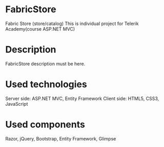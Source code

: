 FabricStore
===========

Fabric Store (store/catalog)
This is individual project for Telerik Academy(course ASP.NET MVC)

Description
===========

FabricStore description must be here.

Used technologies 
===========
Server side: ASP.NET MVC, Entity Framework
Client side: HTML5, CSS3, JavaScript

Used components 
===========
Razor, jQuery, Bootstrap, Entity Framework, Glimpse
